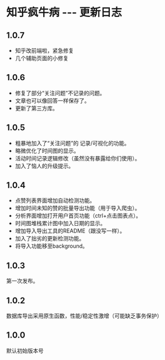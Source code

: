 # 知乎疯牛病 --- 更新日志

## 1.0.7
 * 知乎改前端啦，紧急修复
 * 几个辅助页面的小修复

## 1.0.6
 * 修复了部分“关注问题”不记录的问题。
 * 文章也可以像回答一样保存了。
 * 更新了第三方库。

## 1.0.5
 * 粗暴地加入了“关注问题”的 记录/可视化的功能。
 * 略微优化了时间图的显示。
 * 活动时间记录逻辑修改（虽然没有暴露给你们使用）。
 * 加入了恼人的升级提示。

## 1.0.4
 * 点赞列表界面增加自动检测功能。
 * 增加时间未知的赞的批量导出功能（用于导入爬虫）。
 * 分析界面增加打开用户首页功能（ctrl+点击图表点）。
 * 时间图堆栈累计图中加入日期的显示。
 * 增加导入导出工具的README（跟没写一样）。
 * 加入了拙劣的更新检测功能。
 * 将导入功能移至background。

## 1.0.3
第一次发布。

## 1.0.2
数据库导出采用原生函数，性能/稳定性激增（可能缺乏事务保护）

## 1.0.0
默认初始版本号